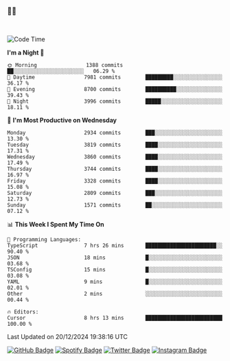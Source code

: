 ### 🤙🍺

<!-- <a href="https://github-readme-stats.vercel.app/api?username=hzak2xx&count_private=true&show_icons=true&theme=dracula">
  <img align="center" src="https://github-readme-stats.vercel.app/api?username=hzak2xx&count_private=true&show_icons=true&theme=dracula" />
</a>
</br> -->
</br>

<!--START_SECTION:waka-->
![Code Time](http://img.shields.io/badge/Code%20Time-3%2C662%20hrs%2055%20mins-blue)

**I'm a Night 🦉** 

```text
🌞 Morning                1388 commits        ██░░░░░░░░░░░░░░░░░░░░░░░   06.29 % 
🌆 Daytime                7981 commits        █████████░░░░░░░░░░░░░░░░   36.17 % 
🌃 Evening                8700 commits        ██████████░░░░░░░░░░░░░░░   39.43 % 
🌙 Night                  3996 commits        █████░░░░░░░░░░░░░░░░░░░░   18.11 % 
```
📅 **I'm Most Productive on Wednesday** 

```text
Monday                   2934 commits        ███░░░░░░░░░░░░░░░░░░░░░░   13.30 % 
Tuesday                  3819 commits        ████░░░░░░░░░░░░░░░░░░░░░   17.31 % 
Wednesday                3860 commits        ████░░░░░░░░░░░░░░░░░░░░░   17.49 % 
Thursday                 3744 commits        ████░░░░░░░░░░░░░░░░░░░░░   16.97 % 
Friday                   3328 commits        ████░░░░░░░░░░░░░░░░░░░░░   15.08 % 
Saturday                 2809 commits        ███░░░░░░░░░░░░░░░░░░░░░░   12.73 % 
Sunday                   1571 commits        ██░░░░░░░░░░░░░░░░░░░░░░░   07.12 % 
```


📊 **This Week I Spent My Time On** 

```text
💬 Programming Languages: 
TypeScript               7 hrs 26 mins       ███████████████████████░░   90.40 % 
JSON                     18 mins             █░░░░░░░░░░░░░░░░░░░░░░░░   03.68 % 
TSConfig                 15 mins             █░░░░░░░░░░░░░░░░░░░░░░░░   03.08 % 
YAML                     9 mins              █░░░░░░░░░░░░░░░░░░░░░░░░   02.01 % 
Other                    2 mins              ░░░░░░░░░░░░░░░░░░░░░░░░░   00.44 % 

🔥 Editors: 
Cursor                   8 hrs 13 mins       █████████████████████████   100.00 % 
```


 Last Updated on 20/12/2024 19:38:16 UTC
<!--END_SECTION:waka-->

[![GitHub Badge](https://img.shields.io/badge/GitHub-100000?style=for-the-badge&logo=github&logoColor=white)](https://github.com/hzak2xx)
[![Spotify Badge](https://img.shields.io/badge/Spotify-1ED760?&style=for-the-badge&logo=spotify&logoColor=white)](https://open.spotify.com/user/uf90s6sbbh75a1mt44clkhkvf)
[![Twitter Badge](https://img.shields.io/badge/Twitter-1DA1F2?style=for-the-badge&logo=twitter&logoColor=white)](https://twitter.com/hzak2xx)
[![Instagram Badge](https://img.shields.io/badge/Instagram-E4405F?style=for-the-badge&logo=instagram&logoColor=white)](https://www.instagram.com/hzak2xx/)
